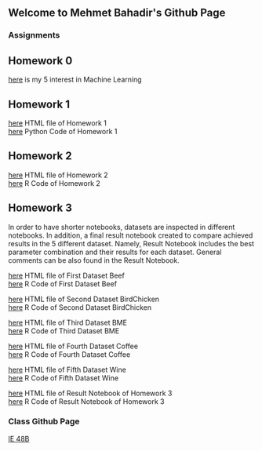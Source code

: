 ## Welcome to Mehmet Bahadir's Github Page


### Assignments



## Homework 0

[here](Homework0\example_homework_0.html) is my 5 interest in Machine Learning


## Homework 1

[here](Homework1\Homework1.html) HTML file of Homework 1 <br>
[here](Homework1\Homework1.py) Python Code of Homework 1

## Homework 2

[here](Homework2\Homework2.html) HTML file of Homework 2 <br>
[here](Homework2\Homework2.r) R Code of Homework 2

## Homework 3

In order to have shorter notebooks, datasets are inspected in different notebooks. In addition, a final result notebook created to compare achieved results in the 5 different dataset. Namely, Result Notebook includes the best parameter combination and their results for each dataset. General comments can be also found in the Result Notebook.

[here](Homework3\HW3_Beef_1.html) HTML file of First Dataset Beef <br>
[here](Homework3\HW3_Beef_1.r) R Code of First Dataset Beef  <br>

[here](Homework3\HW3_BirdChicken_2.html) HTML file of Second Dataset BirdChicken <br>
[here](Homework3\HW3_BirdChicken_2.r) R Code of Second Dataset BirdChicken  <br>

[here](Homework3\HW3_BME_3.html) HTML file of Third Dataset BME <br>
[here](Homework3\HW3_BME_3.r) R Code of Third Dataset BME  <br>

[here](Homework3\HW3_Coffee_4.html) HTML file of Fourth Dataset Coffee <br>
[here](Homework3\HW3_Coffee_4.r) R Code of Fourth Dataset Coffee  <br>

[here](Homework3\HW3_Wine_5.html) HTML file of Fifth Dataset Wine <br>
[here](Homework3\HW3_Wine_5.r) R Code of Fifth Dataset Wine  <br>

[here](Homework3\Result.html) HTML file of Result Notebook of Homework 3 <br>
[here](Homework3\Result.r) R Code of Result Notebook of Homework 3


### Class Github Page

[IE 48B](https://github.com/BU-IE-48B)

